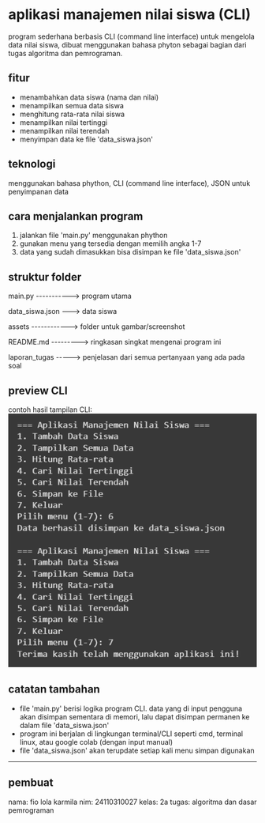 # aplikasi manajemen nilai siswa (CLI)
program sederhana berbasis CLI (command line interface) untuk mengelola data nilai siswa, dibuat menggunakan bahasa phyton sebagai bagian dari tugas algoritma dan pemrograman.
## fitur
- menambahkan data siswa (nama dan nilai)
- menampilkan semua data siswa
- menghitung rata-rata nilai siswa
- menampilkan nilai tertinggi
- menampilkan nilai terendah
- menyimpan data ke file 'data_siswa.json'
## teknologi
menggunakan bahasa phython, CLI (command line interface), JSON untuk penyimpanan data
## cara menjalankan program
1. jalankan file 'main.py' menggunakan phython
2. gunakan menu yang tersedia dengan memilih angka 1-7
3. data yang sudah dimasukkan bisa disimpan ke file 'data_siswa.json'
## struktur folder
main.py -----------> program utama

data_siswa.json ---> data siswa

assets ------------> folder untuk gambar/screenshot

README.md ---------> ringkasan singkat mengenai program ini

laporan_tugas -----> penjelasan dari semua pertanyaan yang ada pada soal
## preview CLI
contoh hasil tampilan CLI: 
![contoh CLI](assets/menyimpan_data_dan_keluar_dari_program.png)
## catatan tambahan
- file 'main.py' berisi logika program CLI. data yang di input pengguna akan disimpan sementara di memori, lalu dapat disimpan permanen ke dalam file 'data_siswa.json'
- program ini berjalan di lingkungan terminal/CLI seperti cmd, terminal linux, atau google colab (dengan input manual)
- file 'data_siswa.json' akan terupdate setiap kali menu simpan digunakan
---
## pembuat
nama: fio lola karmila
nim: 24110310027
kelas: 2a
tugas: algoritma dan dasar pemrograman
